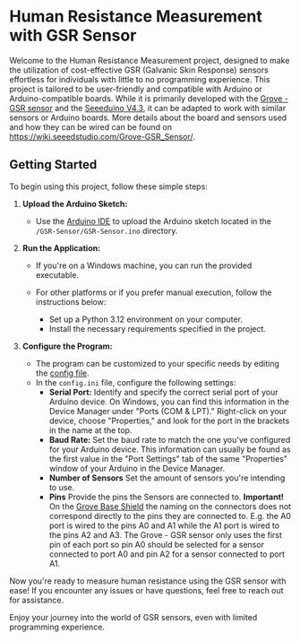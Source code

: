 # Human Resistance Measurement with GSR Sensor

Welcome to the Human Resistance Measurement project, designed to make the utilization of cost-effective GSR (Galvanic Skin Response) sensors effortless for individuals with little to no programming experience. This project is tailored to be user-friendly and compatible with Arduino or Arduino-compatible boards. While it is primarily developed with the [Grove - GSR sensor](https://www.seeedstudio.com/Grove-GSR-sensor-p-1614.html) and the [Seeeduino V4.3](https://www.seeedstudio.com/Seeeduino-V4-2-p-2517.html), it can be adapted to work with similar sensors or Arduino boards. More details about the board and sensors used and how they can be wired can be found on https://wiki.seeedstudio.com/Grove-GSR_Sensor/.

## Getting Started

To begin using this project, follow these simple steps:

1. **Upload the Arduino Sketch:**
   - Use the [Arduino IDE](https://www.arduino.cc/en/software) to upload the Arduino sketch located in the `/GSR-Sensor/GSR-Sensor.ino` directory.

2. **Run the Application:**
   - If you're on a Windows machine, you can run the provided executable.
   - For other platforms or if you prefer manual execution, follow the instructions below:

     - Set up a Python 3.12 environment on your computer.
     - Install the necessary requirements specified in the project.

3. **Configure the Program:**
   - The program can be customized to your specific needs by editing the [config file](/config.ini).
   - In the `config.ini` file, configure the following settings:
     - **Serial Port:** Identify and specify the correct serial port of your Arduino device. On Windows, you can find this information in the Device Manager under "Ports (COM & LPT)." Right-click on your device, choose "Properties," and look for the port in the brackets in the name at the top.
     - **Baud Rate:** Set the baud rate to match the one you've configured for your Arduino device. This information can usually be found as the first value in the "Port Settings" tab of the same "Properties" window of your Arduino in the Device Manager.
     - **Number of Sensors** Set the amount of sensors you're intending to use.
     - **Pins** Provide the pins the Sensors are connected to. **Important!** On the [Grove Base Shield](https://www.seeedstudio.com/Base-Shield-V2.html) the naming on the connectors does not correspond directly to the pins they are connected to. E.g. the A0 port is wired to the pins A0 and A1 while the A1 port is wired to the pins A2 and A3. The Grove - GSR sensor only uses the first pin of each port so pin A0 should be selected for a sensor connected to port A0 and pin A2 for a sensor connected to port A1.

Now you're ready to measure human resistance using the GSR sensor with ease! If you encounter any issues or have questions, feel free to reach out for assistance.

Enjoy your journey into the world of GSR sensors, even with limited programming experience.

